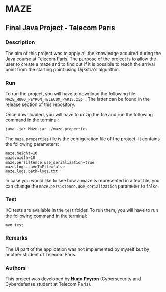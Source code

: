 
# MAZE
## Final Java Project - Telecom Paris

### Description
The aim of this project was to apply all the knowledge acquired 
during the Java course at Telecom Paris. The purpose of the project
is to allow the user to create a maze and to find out if it is possible 
to reach the arrival point from the starting point using Dijkstra's algorithm.

### Run
To run the project, you will have to download the following file `MAZE_HUGO_PEYRON_TELECOM_PARIS.zip
`. The latter can be found in the release section of this repository.

Once downloaded, you will have to unzip the file and run the following command in the terminal:
```
java -jar Maze.jar ./maze.properties
```

The `maze.properties` file is the configuration file of the project. It contains the following parameters:
```
maze.height=10
maze.width=10
maze.persistence.use_serialization=true
maze.logs.saveToFile=false
maze.logs.path=logs.txt
```

In case you would like to see how a maze is represented in a text file, 
you can change the `maze.persistence.use_serialization` parameter to `false`.


### Test
I/O tests are available in the `test` folder. To run them, you will have to run the following command in the terminal:
```
mvn test
```

### Remarks
The UI part of the application was not implemented by myself but by another student of Telecom Paris.

### Authors
This project was developed by **Hugo Peyron** (Cybersecurity and Cyberdefense student at Telecom Paris).